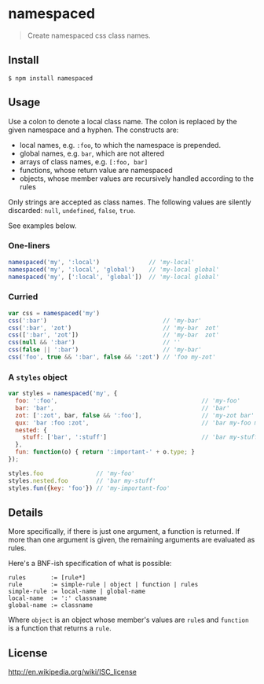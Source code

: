 # namespaced

> Create namespaced css class names.

## Install

```
$ npm install namespaced
```

## Usage

Use a colon to denote a local class name. The colon is replaced by the
given namespace and a hyphen. The constructs are:

* local names, e.g. `:foo`, to which the namespace is prepended.
* global names, e.g. `bar`, which are not altered
* arrays of class names, e.g. `[:foo, bar]`
* functions, whose return value are namespaced
* objects, whose member values are recursively handled according to the rules

Only strings are accepted as class names. The following values are
silently discarded: `null`, `undefined`, `false`, `true`.

See examples below.

### One-liners

```js
namespaced('my', ':local')              // 'my-local'
namespaced('my', ':local', 'global')    // 'my-local global'
namespaced('my', [':local', 'global'])  // 'my-local global'
```

### Curried

```js
var css = namespaced('my')
css(':bar')                                 // 'my-bar'
css(':bar', 'zot')                          // 'my-bar  zot'
css([':bar', 'zot'])                        // 'my-bar  zot'
css(null && ':bar')                         // ''
css(false || ':bar')                        // 'my-bar'
css('foo', true && ':bar', false && ':zot') // 'foo my-zot'
```


### A `styles` object

```js
var styles = namespaced('my', {
  foo: ':foo',                                         // 'my-foo'
  bar: 'bar',                                          // 'bar'
  zot: [':zot', bar, false && ':foo'],                 // 'my-zot bar'
  qux: 'bar :foo :zot',                                // 'bar my-foo my-zot'
  nested: {
    stuff: ['bar', ':stuff']                           // 'bar my-stuff'
  },
  fun: function(o) { return ':important-' + o.type; }
});

styles.foo               // 'my-foo'
styles.nested.foo        // 'bar my-stuff'
styles.fun({key: 'foo'}) // 'my-important-foo'

```

## Details

More specifically, if there is just one argument, a function is
returned.  If more than one argument is given, the remaining arguments
are evaluated as rules.

Here's a BNF-ish specification of what is possible:

```
rules       := [rule*]
rule        := simple-rule | object | function | rules
simple-rule := local-name | global-name
local-name  := ':' classname
global-name := classname
```

Where `object` is an object whose member's values are `rule`s and
`function` is a function that returns a `rule`.

## License

http://en.wikipedia.org/wiki/ISC_license